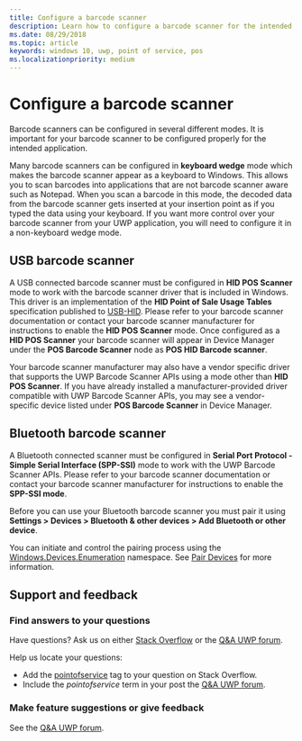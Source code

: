 ```yaml
---
title: Configure a barcode scanner
description: Learn how to configure a barcode scanner for the intended application.
ms.date: 08/29/2018
ms.topic: article
keywords: windows 10, uwp, point of service, pos
ms.localizationpriority: medium
---
```

# Configure a barcode scanner

Barcode scanners can be configured in several different modes.  It is important for your barcode scanner to be configured properly for the intended application.

Many barcode scanners can be configured in **keyboard wedge** mode which makes the barcode scanner appear as a keyboard to Windows.  This allows you to scan barcodes into applications that are not barcode scanner aware such as Notepad.  When you scan a barcode in this mode, the decoded data from the barcode scanner gets inserted at your insertion point as if you typed the data using your keyboard.  If you want more control over your barcode scanner from your UWP application, you will need to configure it in a non-keyboard wedge mode.

## USB barcode scanner
A USB connected barcode scanner must be configured in **HID POS Scanner** mode to work with the barcode scanner driver that is included in Windows. This driver is an implementation of the **HID Point of Sale Usage Tables** specification published to [USB-HID](https://www.usb.org/hid).  Please refer to your barcode scanner documentation or contact your barcode scanner manufacturer for instructions to enable the **HID POS Scanner** mode.  Once configured as a **HID POS Scanner** your barcode scanner will appear in Device Manager under the **POS Barcode Scanner** node as **POS HID Barcode scanner**.

Your barcode scanner manufacturer may also have a vendor specific driver that supports the UWP Barcode Scanner APIs using a mode other than **HID POS Scanner**.  If you have already installed a manufacturer-provided driver compatible with UWP Barcode Scanner APIs, you may see a vendor-specific device listed under **POS Barcode Scanner** in Device Manager.

## Bluetooth barcode scanner
A Bluetooth connected scanner must be configured in **Serial Port Protocol - Simple Serial Interface (SPP-SSI)** mode to work with the UWP Barcode Scanner APIs.  Please refer to your barcode scanner documentation or contact your barcode scanner manufacturer for instructions to enable the **SPP-SSI mode**.

Before you can use your Bluetooth barcode scanner you must pair it using **Settings > Devices > Bluetooth & other devices > Add Bluetooth or other device**.

You can initiate and control the pairing process using the [Windows.Devices.Enumeration](https://docs.microsoft.com/uwp/api/windows.devices.enumeration) namespace.  See [Pair Devices](https://docs.microsoft.com/windows/uwp/devices-sensors/pair-devices) for more information.

## Support and feedback

### Find answers to your questions

Have questions? Ask us on either [Stack Overflow](https://stackoverflow.com/questions/tagged/pointofservice) or the [Q&A UWP forum](https://docs.microsoft.com/answers/topics/uwp.html).

Help us locate your questions:

* Add the [pointofservice](https://stackoverflow.com/questions/tagged/pointofservice) tag to your question on Stack Overflow.
* Include the *pointofservice* term in your post the [Q&A UWP forum](https://docs.microsoft.com/answers/topics/uwp.html).

### Make feature suggestions or give feedback

See the [Q&A UWP forum](https://docs.microsoft.com/answers/topics/uwp.html).
